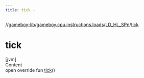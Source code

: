 ```yaml
---
title: tick -
---
```

//[gameboy-lib](../../index.md)/[gameboy.cpu.instructions.loads](../index.md)/[LD_HL_SPn](index.md)/[tick](tick.md)



# tick  
[jvm]  
Content  
open override fun [tick](tick.md)()  



